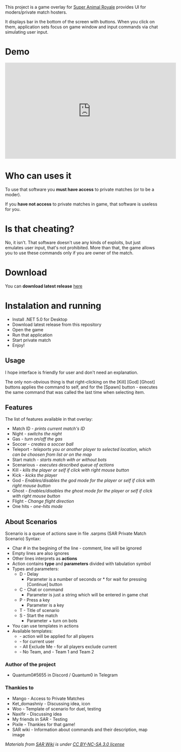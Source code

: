 This project is a game overlay for [Super Animal Royale](https://animalroyale.com/) provides UI for moders/private match hosters.

It displays bar in the bottom of the screen with buttons. When you click on them, application sets focus on game window and input commands via chat simulating user input.

# Demo

<iframe width="560" height="315"
src="https://www.youtube.com/embed/ZToDhgTsnXM" 
frameborder="0" 
allow="accelerometer; autoplay; encrypted-media; gyroscope; picture-in-picture" 
allowfullscreen></iframe>

# Who can uses it

To use that software you **must have access** to private matches (or to be a moder).

If you **have not access** to private matches in game, that software is useless for you.

# Is that cheating?

No, it isn't. That software doesn't use any kinds of exploits, but just emulates user input, that's not prohibited. More than that, the game allows you to use these commands only if you are owner of the match.

# Download

You can **download latest release** [here](https://github.com/Quantum-0/SAR-PM-Overlay/releases/latest)

# Instalation and running

- Install .NET 5.0 for Desktop
- Download latest release from this repository
- Open the game
- Run that application
- Start private match
- Enjoy!

## Usage

I hope interface is friendly for user and don't need an explanation. 

The only non-obvious thing is that right-clicking on the [Kill] [God] [Ghost] buttons applies the command to self, and for the [Spawn] button - executes the same command that was called the last time when selecting item.

## Features

The list of features available in that overlay:
- Match ID - *prints current match's ID*
- Night - *switchs the night*
- Gas - *turn on/off the gas*
- Soccer - *creates a soccer ball*
- Teleport - *teleports you or another player to selected location, which can be choosen from list or on the map*
- Start match - *starts match with or without bots*
- Scenarious - *executes described queue of actions*
- Kill - *kills the player or self if click with right mouse button*
- Kick - *kicks the player*
- God - *Enables/disables the god mode for the player or self if click with right mouse button*
- Ghost - *Enables/disables the ghost mode for the player or self if click with right mouse button*
- Flight - *Change flight direction*
- One hits - *one-hits mode*

## About Scenarios

Scenario is a queue of actions save in file .sarpms (SAR Private Match Scenario)
Syntax:
- Char # in the begining of the line - comment, line will be ignored
- Empty lines are also ignores
- Other lines interprets as **actions**
- Action contains **type** and **parameters** divided with tabulation symbol
- Types and parameters:
  - D - Delay
    - Parameter is a number of seconds or * for wait for pressing [Continue] button
  - C - Chat or command
    - Parameter is just a string which will be entered in game chat
  - P - Press a key
    - Parameter is a key
  - T - Title of scenario
  - S - Start the match
    - Parameter + turn on bots
- You can use templates in actions
- Available templates:
  - <ALL> - action will be applied for all players
  - <ME> - for current user
  - <AEM> - All Exclude Me - for all players exclude current
  - <T0> - No Team, <T1> and <T2> - Team 1 and Team 2

### Author of the project

- Quantum0#5655 in Discord / Quantum0 in Telegram

### Thankies to

- Mango - Access to Private Matches
- Ket_domashniy - Discussing idea, icon
- Woo - Template of scenario for duel, testing
- Naxifir - Discussing idea
- My friends in SAR - Testing
- Pixile - Thankies for that game!
- SAR wiki - Information about commands and their description, map image

*Materials from [SAR Wiki](https://animalroyale.fandom.com/) is under [CC BY-NC-SA 3.0 license](https://creativecommons.org/licenses/by-nc-sa/3.0/)*
